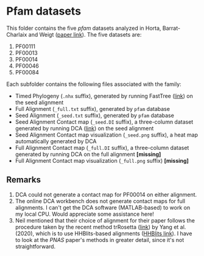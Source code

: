 # Pfam datasets 

This folder contains the five *pfam* datasets analyzed in Horta, Barrat-Charlaix and Weigt ([paper link](https://www.mdpi.com/1099-4300/21/11/1090)). The five datasets are:
1. PF00111 
2. PF00013
3. PF00014
4. PF00046
5. PF00084

Each subfolder contains the following files associated with the family:
- Timed Phylogeny (`.nhx` suffix), generated by running FastTree ([link](http://www.microbesonline.org/fasttree/)) on the seed alignment
- Full Alignment (`_full.txt` suffix), generated by `pfam` database
- Seed Alignment (`_seed.txt` suffix), generated by `pfam` database
- Seed Alignment Contact map (`_seed.DI` suffix), a three-column dataset generated by running DCA ([link](http://dca.rice.edu/portal/dca/home)) on the seed alignment 
- Seed Alignment Contact map visualization (`_seed.png` suffix), a heat map automatically generated by DCA 
- Full Alignment Contact map (`_full.DI` suffix), a three-column dataset generated by running DCA on the full alignment **[missing]**  
- Full Alignment Contact map visualization (`_full.png` suffix) **[missing]**  

## Remarks
1. DCA could not generate a contact map for PF00014 on either alignment. 
2. The online DCA workbench does not generate contact maps for full alignments. I can't get the DCA software (MATLAB-based) to work on my local CPU. Would appreciate some assistance here!  
2. Neil mentioned that their choice of alignment for their paper follows the procedure taken by the recent method trRosetta ([link](https://www.pnas.org/content/117/3/1496)) by Yang et al. (2020), which is to use HHBlits-based alignments ([HHBlits link](https://toolkit.tuebingen.mpg.de/tools/clustalo)). I have to look at the *PNAS* paper's methods in greater detail, since it's not straightforward.





